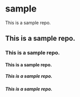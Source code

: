 # sample
This is a sample repo.
## This is a sample repo.
### This is a sample repo.
#### This is a sample repo.
##### This is a sample repo.
##### This is a sample repo.
